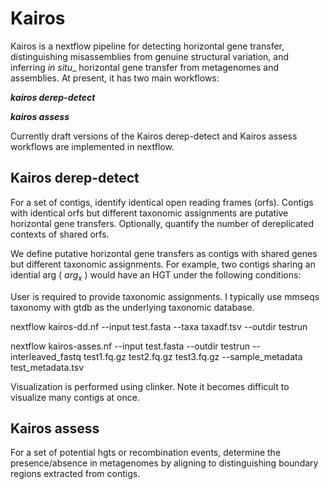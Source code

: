 # Kairos

Kairos is a nextflow pipeline for detecting horizontal gene transfer, distinguishing misassemblies from genuine structural variation, and inferring _in situ__ horizontal gene transfer from metagenomes and assemblies. At present, it has two main workflows:

***kairos derep-detect***

***kairos assess***

Currently draft versions of the Kairos derep-detect and Kairos assess workflows are implemented in nextflow.

## Kairos derep-detect

For a set of contigs, identify identical open reading frames (orfs). Contigs with identical orfs but different taxonomic assignments are putative horizontal gene transfers. Optionally, quantify the number of dereplicated contexts of shared orfs. 

We define putative horizontal gene transfers as contigs with shared genes but different taxonomic assignments. For example, two contigs sharing an idential arg ( $arg_x$ ) would have an HGT under the following conditions: 

User is required to provide taxonomic assignments. I typically use mmseqs taxonomy with gtdb as the underlying taxonomic database.

nextflow kairos-dd.nf --input test.fasta --taxa taxadf.tsv --outdir testrun 

nextflow kairos-asses.nf --input test.fasta --outdir testrun --interleaved_fastq test1.fq.gz test2.fq.gz test3.fq.gz --sample_metadata test_metadata.tsv

Visualization is performed using clinker. Note it becomes difficult to visualize many contigs at once. 

## Kairos assess

For a set of potential hgts or recombination events, determine the presence/absence in metagenomes by aligning to distinguishing boundary regions extracted from contigs.
